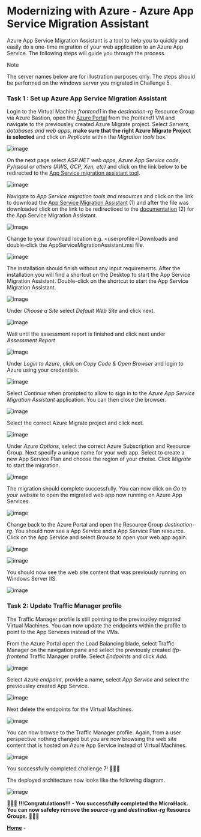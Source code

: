 # Modernizing with Azure - Azure App Service Migration Assistant

Azure App Service Migration Assistant is a tool to help you to quickly and easily do a one-time migration of your web application to an Azure App Service. The following steps will guide you through the process.

> [!NOTE]
> The server names below are for illustration purposes only. The steps should be performed on the windows server you migrated in Challenge 5.

### **Task 1 : Set up Azure App Service Migration Assistant**

Login to the Virtual Machine _frontend1_ in the _destination-rg_ Resource Group via Azure Bastion, open the [Azure Portal](https://portal.azure.com) from the _frontend1_ VM and navigate to the previousley created Azure Migrate project. Select _Servers, databases and web apps_, **make sure that the right Azure Migrate Project is selected** and click on _Replicate_ within the _Migration tools_ box.

![image](./img/modernize1.png)

On the next page select _ASP.NET web apps_, _Azure App Service code_, _Pyhsical or others (AWS, GCP, Xen, etc)_ and click on the link below to be redirected to the [App Service migration assistant tool](https://learn.microsoft.com/en-us/azure/app-service/app-service-asp-net-migration).

![image](./img/modernize2.png)

Navigate to _App Service migration tools and resources_ and click on the link to download the [App Service Migration Assistant](https://appmigration.microsoft.com/api/download/windows/AppServiceMigrationAssistant.msi) (1) and after the file was downloaded click on the link to be redirectioed to the [documentation](https://github.com/Azure/App-Service-Migration-Assistant/wiki/PowerShell-Scripts) (2) for the App Service Migration Assistant.

![image](./img/modernize3.png)

Change to your download location e.g. \<userprofile\>\\Downloads and double-click the AppServiceMigrationAssistant.msi file.

![image](./img/modernize4.png)

The installation should finish without any input requirements. After the installation you will find a shortcut on the Desktop to start the App Service Migration Assistant. Double-click on the shortcut to start the App Service Migration Assistant.

![image](./img/modernize5.png)

Under _Choose a Site_ select _Default Web Site_ and click next.

![image](./img/modernize6.png)

Wait until the assessment report is finished and click next under _Assessment Report_

![image](./img/modernize7.png)

Under _Login to Azure_, click on _Copy Code & Open Browser_ and login to Azure using your credentials.

![image](./img/modernize8.png)

Select _Continue_ when prompted to allow to sign in to the _Azure App Service Migration Assistant_ application. You can then close the browser.

![image](./img/modernize9.png)

Select the correct Azure Migrate project and click next.

![image](./img/modernize10.png)

Under _Azure Options_, select the correct Azure Subscription and Resource Group. Next specify a unique name for your web app. Select to create a new App Service Plan and choose the region of your choise. Click _Migrate_ to start the migration.

![image](./img/modernize11.png)

The migration should complete successfully. You can now click on _Go to your website_ to open the migrated web app now running on Azure App Services.

![image](./img/modernize12.png)

Change back to the Azure Portal and open the Resource Group _destination-rg_. You should now see a App Service and a App Service Plan resource. Click on the App Service and select _Browse_ to open your web app again.

![image](./img/modernize13.png)

![image](./img/modernize13-1.png)

You should now see the web site content that was previously running on Windows Server IIS.

![image](./img/modernize14.png)

### **Task 2: Update Traffic Manager profile**

The Traffic Manager profile is still pointing to the previousley migrated Virtual Machines. You can now update the endpoints within the profile to point to the App Services instead of the VMs.

From the Azure Portal open the Load Balancing blade, select Traffic Manager on the navigation pane and select the previously created _tfp-frontend_ Traffic Manager profile. Select _Endpoints_ and click _Add_.

![image](./img/tfupdate1.png)

Select _Azure endpoint_, provide a name, select _App Service_ and select the previousley created App Service.

![image](./img/tfupdate2.png)

Next delete the endpoints for the Virtual Machines.

![image](./img/tfupdate3.png)

You can now browse to the Traffic Manager profile. Again, from a user perspective nothing changed but you are now browsing the web site content that is hosted on Azure App Service instead of Virtual Machines.

![image](./img/tfupdate4.png)

You successfully completed challenge 7! 🚀🚀🚀

The deployed architecture now looks like the following diagram.

![image](./img/Challenge-complete.jpg)

🚀🚀🚀 **!!!Congratulations!!! - You successfully completed the MicroHack. You can now safeley remove the _source-rg_ and _destination-rg_ Resource Groups.** 🚀🚀🚀

**[Home](../../Readme.md)** -
